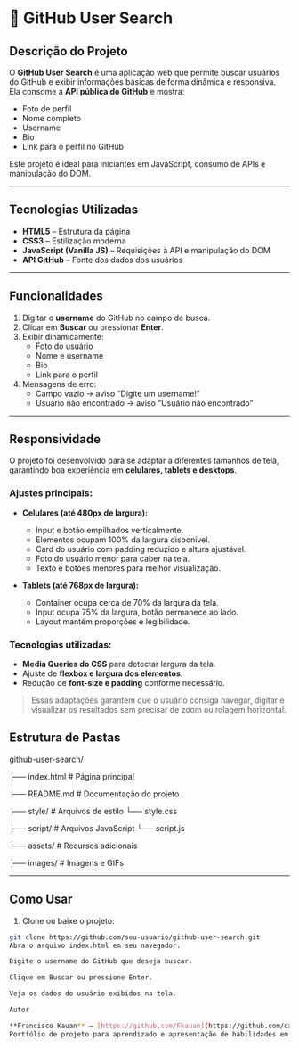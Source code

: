 # 🔎 GitHub User Search

## Descrição do Projeto
O **GitHub User Search** é uma aplicação web que permite buscar usuários do GitHub e exibir informações básicas de forma dinâmica e responsiva.  
Ela consome a **API pública do GitHub** e mostra:

- Foto de perfil  
- Nome completo  
- Username  
- Bio  
- Link para o perfil no GitHub  

Este projeto é ideal para iniciantes em JavaScript, consumo de APIs e manipulação do DOM.

---

## Tecnologias Utilizadas

- **HTML5** – Estrutura da página  
- **CSS3** – Estilização moderna  
- **JavaScript (Vanilla JS)** – Requisições à API e manipulação do DOM  
- **API GitHub** – Fonte dos dados dos usuários  

---

## Funcionalidades

1. Digitar o **username** do GitHub no campo de busca.  
2. Clicar em **Buscar** ou pressionar **Enter**.  
3. Exibir dinamicamente:
   - Foto do usuário  
   - Nome e username  
   - Bio  
   - Link para o perfil  
4. Mensagens de erro:
   - Campo vazio → aviso “Digite um username!”  
   - Usuário não encontrado → aviso “Usuário não encontrado”  

---

## Responsividade

O projeto foi desenvolvido para se adaptar a diferentes tamanhos de tela, garantindo boa experiência em **celulares, tablets e desktops**.  

### Ajustes principais:
- **Celulares (até 480px de largura):**
  - Input e botão empilhados verticalmente.
  - Elementos ocupam 100% da largura disponível.
  - Card do usuário com padding reduzido e altura ajustável.
  - Foto do usuário menor para caber na tela.
  - Texto e botões menores para melhor visualização.

- **Tablets (até 768px de largura):**
  - Container ocupa cerca de 70% da largura da tela.
  - Input ocupa 75% da largura, botão permanece ao lado.
  - Layout mantém proporções e legibilidade.

### Tecnologias utilizadas:
- **Media Queries do CSS** para detectar largura da tela.
- Ajuste de **flexbox e largura dos elementos**.
- Redução de **font-size e padding** conforme necessário.

> Essas adaptações garantem que o usuário consiga navegar, digitar e visualizar os resultados sem precisar de zoom ou rolagem horizontal.

## Estrutura de Pastas

github-user-search/

├── index.html # Página principal

├── README.md # Documentação do projeto

├── style/ # Arquivos de estilo
└── style.css


├── script/ # Arquivos JavaScript
└── script.js

└── assets/ # Recursos adicionais

├── images/ # Imagens e GIFs

---

## Como Usar

1. Clone ou baixe o projeto:
```bash
git clone https://github.com/seu-usuario/github-user-search.git
Abra o arquivo index.html em seu navegador.

Digite o username do GitHub que deseja buscar.

Clique em Buscar ou pressione Enter.

Veja os dados do usuário exibidos na tela.

Autor

**Francisco Kauan** – [https://github.com/Fkauan](https://github.com/dashboard)
Portfólio de projeto para aprendizado e apresentação de habilidades em front-end.
